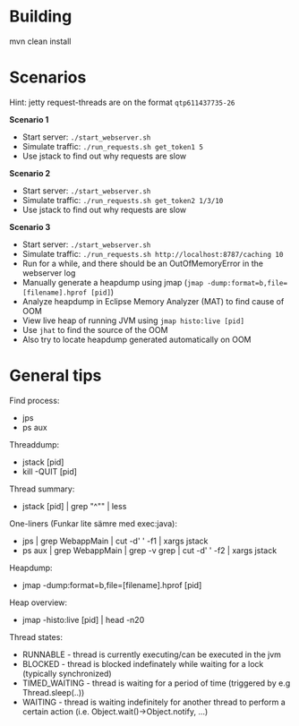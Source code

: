 
Building
====================

mvn clean install

Scenarios
====================

Hint: jetty request-threads are on the format `qtp611437735-26`

**Scenario 1**
 - Start server: `./start_webserver.sh`
 - Simulate traffic: `./run_requests.sh get_token1 5`
 - Use jstack to find out why requests are slow

**Scenario 2**
 - Start server: `./start_webserver.sh`
 - Simulate traffic: `./run_requests.sh get_token2 1/3/10`
 - Use jstack to find out why requests are slow

**Scenario 3**
 - Start server: `./start_webserver.sh`
 - Simulate traffic: `./run_requests.sh http://localhost:8787/caching 10`
 - Run for a while, and there should be an OutOfMemoryError in the webserver log
 - Manually generate a heapdump using jmap (`jmap -dump:format=b,file=[filename].hprof [pid]`)
 - Analyze heapdump in Eclipse Memory Analyzer (MAT) to find cause of OOM
 - View live heap of running JVM using `jmap histo:live [pid]`
 - Use `jhat` to find the source of the OOM
 - Also try to locate heapdump generated automatically on OOM


General tips
===================

Find process:
 - jps
 - ps aux

Threaddump:
 - jstack [pid]
 - kill -QUIT [pid]

Thread summary:
 - jstack [pid] | grep "^\"" | less

One-liners (Funkar lite sämre med exec:java):
 - jps | grep WebappMain | cut -d' ' -f1 | xargs jstack
 - ps aux | grep WebappMain | grep -v grep | cut -d' ' -f2 | xargs jstack

Heapdump:
  - jmap -dump:format=b,file=[filename].hprof [pid]

Heap overview:
 - jmap -histo:live [pid] | head -n20

Thread states:
 - RUNNABLE - thread is currently executing/can be executed in the jvm
 - BLOCKED - thread is blocked indefinately while waiting for a lock (typically synchronized)
 - TIMED_WAITING - thread is waiting for a period of time (triggered by e.g Thread.sleep(..))
 - WAITING - thread is waiting indefinitely for another thread to perform a certain action (i.e. Object.wait()->Object.notify, ...)
